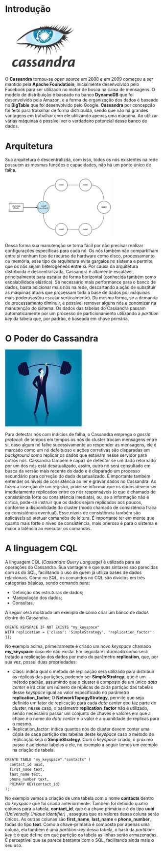 # Introdução

<img src="img/cassandra-logo.png" width="250">

O **Cassandra** tornou-se *open source* em 2008 e em 2009 começou a ser mantido pela **Apache Foundatioin**, inicialmente
desenvolvido pelo Facebook para ser utilizado no motor de busca na caixa de mensagens. O modelo de distribuição é baseado
no banco **DynamoDB** que foi desenvolvido pela Amazon, e a forma de organização dos dados é baseado no **BigTable** que
foi desenvolvido pelo Google. **Cassandra** por concepção foi feito para trabalhar de forma distribuída, sendo que não há
grandes vantagens em trabalhar com ele utilizando apenas uma máquina. Ao utilizar várias máquinas é possível ver o verdadeiro
potencial desse banco de dados.

# Arquitetura
Sua arquitetura é descentralizda, com isso, todos os nós existentes na rede possuem as mesmas funções e capacidades, não há um
ponto único de falha.


<img src="img/cassandra-arquitetura.png" width="350">

Dessa forma sua manutenção se torna fácil por não precisar realizar configurações específicas para cada nó.
Os nós também não compartilham entre si nenhum tipo de recurso de hardware como disco, processamento ou memória, esse tipo de
arquitetura evita gargalos no sistema e permite que os nós sejam heterogêneos entre si. Por causa da arquitetura distribuída e
descentralizada, Cassandra é altamente escalável, principalmente para escalar de forma horizontal (conhecida também como escalabilidade
elástica). Se necessário mais performance para o banco de dados, basta adicionar mais nós na rede, descartando a ação de substituir
as máquinas atuais que processam toda a base de dados por máquinas mais poderosas(ou escalar verticalmente). Da mesma forma,
se a demanda de processamento diminuir, é possível remover alguns nós e conomizar na manutenção do sistema.
Os dados das tabelas do Cassandra passam automaticamente por um processo de particionamento utilizando a *partition key* da
tabela que, por padrão, é baseada em chave primária. 

# O Poder do Cassandra


<img src="img/cassandra-poder.jpg" width="250">

Para detectar nós com indícios de falha, o Cassandra emprega o *gossip protocol*: de tempos em tempos os nós do cluster
trocam mensagens entre si, caso algum nó falhe sucessivamente ao responder as mensagens, ele é marcado como um nó
defeituoso e ações corretivas são disparadas em *background* como replicar os dados que estavam nesse servidor para
outros nós. Cassandra também é capaz de detectar se um dado retornado por um dos nós está desatualizado, assim, outro
nó será consultado em busca da versão mais recente do dado e é disparado um processo secundário para correção do dado
desatualizado.
É importante também entender os níveis de consistência ao ler e gravar dados no Cassandra. Ao fazer a inserção de um registro,
pode-se informar que os dados devem ser imediatamente replicados entre os nós responsáveis (o que é chamado de consistência
forte ou consistência imediata), ou, se a informação não é crítica, pode-se instruir que os dados sejam replicados aos poucos,
conforme a disponilidade do cluster (modo chamado de consistência fraca ou consistência eventual). Esse níveis de consistência
também são aplicáveis ao efetuar comandos de leitura. É importante ter em mente que quanto mais forte o níveo de consistência,
mais oneroso é para o sistema e maior a latência ao executar os comandos.

# A linguagem CQL
A linguagem CQL *(Cassandra Query Language)* é utilizada para as operações do Cassandra. Sua vantagem é que suas sintaxes
sao parecidas com as do SQL, facilitando o uso de quem já utiliza bases de dados relacionais. Como no SQL, os comandos no CQL
são dividios em três categorias básicas, sendo comando para:
* Definição das estruturas de dados; 
* Manipulação dos dados;
* Consultas.

A seguir será mostrado um exemplo de como criar um banco de dados dentro do Cassandra.
```
CREATE KEYSPACE IF NOT EXISTS "my_keyspace"
WITH replication = {'class': 'SimpleStrategy', 'replication_factor': 1};
```
No exemplo acima, primeiramente é criado um novo *keyspace* chamado **my_keyspace** caso ele não exista. Em seguida é informado
como será tratado a replicação dos dados por meio do parâmetro **replication**, que, por sua vez, possui duas propriedades:
* Class: indica qual o método de replicação será utilizado para distribuir as réplicas das partições, podendo ser **SimpleStrategy**,
que é um método padrão, assumindo que o cluster é composto de um único *data center* e irá criar um número de réplicas de
cada partição das tabelas desse *keyspace* igual ao valor especificado no parâmetro **replication_factor**; O **NetworkTopogyStrategy**,
permite que seja definido um fator de replicação para cada *data center* qeu faz parte do cluster, nesse caso, o parâmetro **replication_factor** não é utilizado, sendo necessáiro passar um conjunto de chaves e valores em que a chave é o nome do *data
center* e o valor é a quanitdade de réplicas para o mesmo.
* Replication_factor: indica quantos nós do cluster devem conter uma cópia de cada partição das tabelas deste *keyspace* caso o
método de replicação seja o **SimpleStrategy**.
Com o *keyspace* criado, o próximo passo é adicionar tabelas a ele, no exemplo a seguir temos um exemplo na criação de tabela.
```
CREATE TABLE "my_keyspace"."contacts" (
  contact_id uuid,
  first_name text,
  last_name text,
  phone_number text,
  PRIMARY KEY(contact_id)
);
```
No exemplo vemos a criação de uma tabela com o nome **contacts** dentro do *keyspace* que foi criado anteriormente. Também foi
definido quatro colunas para a tabela, **contact_id**, que é a chave primária e é do tipo **uuid** *(Universally Unique Identifier)*
, assegura que os valores dessa coluna serão únicos. As outras colunas são **first_name**, **last_name** e **phone_number**, todas
do tipo **text**. Como a chave-primária é composta por apenas uma coluna, ela também é uma *partition-key* dessa tabela, o hash
da *partition-key* é o que define em que partição da tabela as linhas serão armazenadas. É perceptível que se parece bastante
com o SQL, facilitando ainda mais o seu uso.
